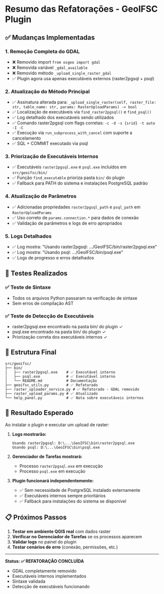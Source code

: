 # Resumo das Refatorações - GeoIFSC Plugin

## ✅ Mudanças Implementadas

### 1. **Remoção Completa do GDAL**
- ❌ Removido import `from osgeo import gdal`
- ❌ Removida variável `_gdal_available` 
- ❌ Removido método `_upload_single_raster_gdal`
- ✅ Plugin agora usa apenas executáveis externos (raster2pgsql + psql)

### 2. **Atualização do Método Principal**
- ✅ Assinatura alterada para: `_upload_single_raster(self, raster_file: str, table_name: str, params: RasterUploadParams) -> bool`
- ✅ Localização de executáveis via `find_raster2pgsql()` e `find_psql()`
- ✅ Log detalhado dos executáveis sendo utilizados
- ✅ Comando raster2pgsql com flags corretas: `-c -d -s {srid} -t auto -I -C`
- ✅ Execução via `run_subprocess_with_cancel` com suporte a cancelamento
- ✅ SQL + COMMIT executado via psql

### 3. **Priorização de Executáveis Internos**
- ✅ Executáveis `raster2pgsql.exe` e `psql.exe` incluídos em `src/geoifsc/bin/`
- ✅ Função `find_executable` prioriza pasta `bin/` do plugin
- ✅ Fallback para PATH do sistema e instalações PostgreSQL padrão

### 4. **Atualização de Parâmetros**
- ✅ Adicionadas propriedades `raster2pgsql_path` e `psql_path` em `RasterUploadParams`
- ✅ Uso correto de `params.connection.*` para dados de conexão
- ✅ Validação de parâmetros e logs de erro apropriados

### 5. **Logs Detalhados**
- ✅ Log mostra: "Usando raster2pgsql: .../GeoIFSC/bin/raster2pgsql.exe"
- ✅ Log mostra: "Usando psql: .../GeoIFSC/bin/psql.exe"
- ✅ Logs de progresso e erros detalhados

## 🧪 Testes Realizados

### ✅ Teste de Sintaxe
- Todos os arquivos Python passaram na verificação de sintaxe
- Sem erros de compilação AST

### ✅ Teste de Detecção de Executáveis  
- raster2pgsql.exe encontrado na pasta bin/ do plugin ✓
- psql.exe encontrado na pasta bin/ do plugin ✓
- Priorização correta dos executáveis internos ✓

## 📁 Estrutura Final

```
src/geoifsc/
├── bin/
│   ├── raster2pgsql.exe    # ✅ Executável interno
│   ├── psql.exe            # ✅ Executável interno  
│   └── README.md           # Documentação
├── geoifsc_utils.py        # ✅ Refatorado
├── raster_uploader_service.py # ✅ Refatorado - GDAL removido
├── raster_upload_params.py # ✅ Atualizado
└── help_panel.py           # ✅ Nota sobre executáveis internos
```

## 🚀 Resultado Esperado

Ao instalar o plugin e executar um upload de raster:

1. **Logs mostrarão:**
   ```
   Usando raster2pgsql: D:\...\GeoIFSC\bin\raster2pgsql.exe
   Usando psql: D:\...\GeoIFSC\bin\psql.exe
   ```

2. **Gerenciador de Tarefas mostrará:**
   - Processo `raster2pgsql.exe` em execução
   - Processo `psql.exe` em execução

3. **Plugin funcionará independentemente:**
   - ✅ Sem necessidade de PostgreSQL instalado externamente
   - ✅ Executáveis internos sempre prioritários
   - ✅ Fallback para instalações do sistema se disponível

## 📋 Próximos Passos

1. **Testar em ambiente QGIS real** com dados raster
2. **Verificar no Gerenciador de Tarefas** se os processos aparecem
3. **Validar logs** no painel do plugin
4. **Testar cenários de erro** (conexão, permissões, etc.)

---
**Status: ✅ REFATORAÇÃO CONCLUÍDA** 
- GDAL completamente removido
- Executáveis internos implementados  
- Sintaxe validada
- Detecção de executáveis funcionando
